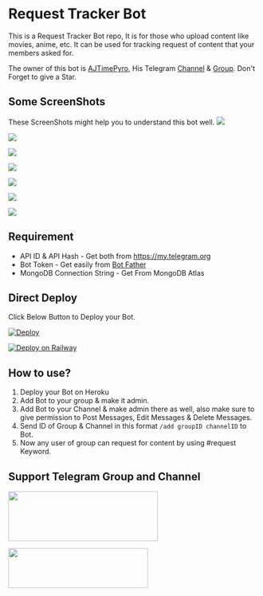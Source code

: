 # Request Tracker Bot

This is a Request Tracker Bot repo, It is for those who upload content like movies, anime, etc. It can be used for tracking request of content that your members asked for.

The owner of this bot is [AJTimePyro](https://t.me/AJTimePyro), His Telegram [Channel](http://t.me/AJPyroVerse) & [Group](http://t.me/AJPyroVerseGroup).
Don't Forget to give a Star.

## Some ScreenShots
These ScreenShots might help you to understand this bot well.
![](https://raw.githubusercontent.com/AJTimePyro/RequestTrackerBot/master/resources/1.jpg)

![](https://raw.githubusercontent.com/AJTimePyro/RequestTrackerBot/master/resources/2.jpg)

![](https://raw.githubusercontent.com/AJTimePyro/RequestTrackerBot/master/resources/3.jpg)

![](https://raw.githubusercontent.com/AJTimePyro/RequestTrackerBot/master/resources/4.jpg)

![](https://raw.githubusercontent.com/AJTimePyro/RequestTrackerBot/master/resources/5.jpg)

![](https://raw.githubusercontent.com/AJTimePyro/RequestTrackerBot/master/resources/6.jpg)

![](https://raw.githubusercontent.com/AJTimePyro/RequestTrackerBot/master/resources/7.jpg)


## Requirement
* API ID & API Hash - Get both from https://my.telegram.org
* Bot Token - Get easily from [Bot Father](https://t.me/BotFather)
* MongoDB Connection String - Get From MongoDB Atlas


## Direct Deploy
Click Below Button to Deploy your Bot.

[![Deploy](https://www.herokucdn.com/deploy/button.svg)](https://heroku.com/deploy?template=https://github.com/AJTimePyro/RequestBot)

[![Deploy on Railway](https://railway.app/button.svg)](https://railway.app/new/template?template=https%3A%2F%2Fgithub.com%2Fsaravanakrish97%2FRequest-Traker&envs=API_ID%2CAPI_HASH%2CBOT_TOKEN%2CMONGO_STR&API_IDDesc=+Get+both+from+https%3A%2F%2Fmy.telegram.org&API_HASHDesc=+Get+both+from+https%3A%2F%2Fmy.telegram.org&BOT_TOKENDesc=Get+easily+from+https%3A%2F%2Ft.me%2FBotFather&MONGO_STRDesc=Get+From+MongoDB+Atlas)

## How to use?
1. Deploy your Bot on Heroku
2. Add Bot to your group & make it admin.
3. Add Bot to your Channel & make admin there as well, also make sure to give permission to Post Messages, Edit Messages & Delete Messages.
4. Send ID of Group & Channel in this format `/add groupID channelID` to Bot.
5. Now any user of group can request for content by using #request Keyword.

## Support Telegram Group and Channel

<a href="http://t.me/AJPyroVerse"><img src="https://smartiblogster.com/wp-content/uploads/2021/03/smartiblogster-iblogster-join-telegram-channel.png" style="width: 300px; height: 100px"></a>

<a href="http://t.me/AJPyroVerseGroup"><img src="https://www.pngitem.com/pimgs/m/214-2144731_groups-on-telegram-telegram-group-link-png-transparent.png" style="width: 280px; height: 80px"></a>

